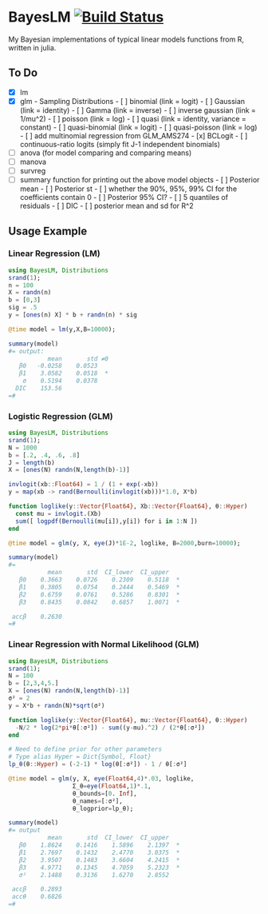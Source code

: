 # BayesLM [![Build Status](https://travis-ci.org/luiarthur/BayesLM.jl.svg?branch=master)](https://travis-ci.org/luiarthur/BayesLM.jl)

My Bayesian implementations of typical linear models functions from R, written in julia.

## To Do

- [x] lm
- [x] glm
      - Sampling Distributions
      - [ ] binomial	(link = logit)
      - [ ] Gaussian	(link = identity)
      - [ ] Gamma	(link = inverse)
      - [ ] inverse gaussian	(link = 1/mu^2)
      - [ ] poisson	(link = log)
      - [ ] quasi	(link = identity, variance = constant)
      - [ ] quasi-binomial	(link = logit)
      - [ ] quasi-poisson	(link = log)
      - [ ] add multinomial regression from GLM_AMS274
            - [x] BCLogit 
            - [ ] continuous-ratio logits (simply fit J-1 independent binomials)
- [ ] anova (for model comparing and comparing means)
- [ ] manova
- [ ] survreg
- [ ] summary function for printing out the above model objects
      - [ ] Posterior mean
      - [ ] Posterior st
      - [ ] whether the 90%, 95%, 99% CI for the coefficients contain 0
      - [ ] Posterior 95% CI?
      - [ ] 5 quantiles of residuals
      - [ ] DIC
      - [ ] posterior mean and sd for R^2

## Usage Example


### Linear Regression (LM)
```julia
using BayesLM, Distributions
srand(1);
n = 100
X = randn(n)
b = [0,3]
sig = .5
y = [ones(n) X] * b + randn(n) * sig

@time model = lm(y,X,B=10000);

summary(model)
#= output:
           mean       std ≠0
   β0   -0.0258    0.0523
   β1    3.0582    0.0518  *
    σ    0.5194    0.0378
  DIC    153.56
=#
```

### Logistic Regression (GLM)
```julia
using BayesLM, Distributions
srand(1);
N = 1000
b = [.2, .4, .6, .8]
J = length(b)
X = [ones(N) randn(N,length(b)-1)]

invlogit(xb::Float64) = 1 / (1 + exp(-xb))
y = map(xb -> rand(Bernoulli(invlogit(xb)))*1.0, X*b)

function loglike(y::Vector{Float64}, Xb::Vector{Float64}, θ::Hyper)
  const mu = invlogit.(Xb)
  sum([ logpdf(Bernoulli(mu[i]),y[i]) for i in 1:N ])
end

@time model = glm(y, X, eye(J)*1E-2, loglike, B=2000,burn=10000);

summary(model)
#=
           mean       std  CI_lower  CI_upper
   β0    0.3663    0.0726    0.2309    0.5118  *
   β1    0.3805    0.0754    0.2444    0.5469  *
   β2    0.6759    0.0761    0.5286    0.8301  *
   β3    0.8435    0.0842    0.6857    1.0071  *

 accβ    0.2630
=#
```

### Linear Regression with Normal Likelihood (GLM)
```julia
using BayesLM, Distributions
srand(1);
N = 100
b = [2,3,4,5.]
X = [ones(N) randn(N,length(b)-1)]
σ² = 2
y = X*b + randn(N)*sqrt(σ²)

function loglike(y::Vector{Float64}, mu::Vector{Float64}, θ::Hyper)
  -N/2 * log(2*pi*θ[:σ²]) - sum((y-mu).^2) / (2*θ[:σ²])
end

# Need to define prior for other parameters
# Type alias Hyper = Dict{Symbol, Float}
lp_θ(θ::Hyper) = (-2-1) * log(θ[:σ²]) - 1 / θ[:σ²]

@time model = glm(y, X, eye(Float64,4)*.03, loglike, 
                  Σ_θ=eye(Float64,1)*.1, 
                  θ_bounds=[0. Inf], 
                  θ_names=[:σ²], 
                  θ_logprior=lp_θ);

summary(model)
#= output
           mean       std  CI_lower  CI_upper
   β0    1.8624    0.1416    1.5896    2.1397  *
   β1    2.7697    0.1432    2.4770    3.0375  *
   β2    3.9507    0.1483    3.6604    4.2415  *
   β3    4.9771    0.1345    4.7059    5.2323  *
   σ²    2.1488    0.3136    1.6270    2.8552

 accβ    0.2893
 accθ    0.6826
=#
```

